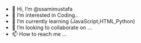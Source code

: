 - 👋 Hi, I’m @ssamimustafa
- 👀 I’m interested in Coding..
- 🌱 I’m currently learning (JavaScript,HTML,Python)
- 💞️ I’m looking to collaborate on ...
- 📫 How to reach me ...

<!---
ssamimustafa/ssamimustafa is a ✨ special ✨ repository because its `README.md` (this file) appears on your GitHub profile.
You can click the Preview link to take a look at your changes.
--->
